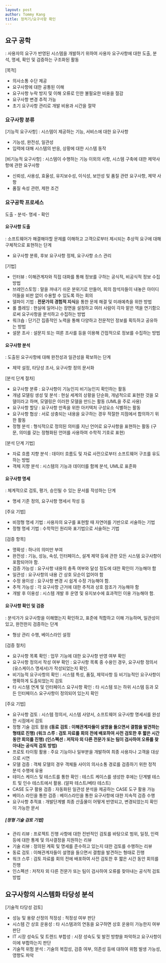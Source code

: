 ```yaml
---
layout: post
author: Tommy Kang
title: 정처기/요구사항 확인
---
```


## 요구 공학 
: 사용자의 요구가 반영된 시스템을 개발하기 위하여 사용자 요구사항에 대한 도출, 분석, 명세, 확인 및 검증하는 구조화된 활동

[목적]
- 의사소통 수단 제공
- 요구사항에 대한 공통된 이해
- 요구사항 누락 방지 및 이해 오류로 인한 불필요한 비용을 절감
- 요구사항 변경 추적 가능
- 초기 요구사항 관리로 개발 비용과 시간을 절약

### 요구사항 분류

[기능적 요구사항] 
: 시스템이 제공하는 기능, 서비스에 대한 요구사항
- 기능성, 완전성, 일관성
- 입력에 대해 시스템의 반응, 상황에 대한 시스템 동작

[비기능적 요구사항]
: 시스템이 수행하는 기능 이외의 사항, 시스템 구축에 대한 제약사항에 관한 요구사항
- 신뢰성, 사용성, 효율성, 유지보수성, 이식성, 보안성 및 품질 관련 요구사항, 제약 사항
- 품질 속성 관련, 제한 조건

### 요구공학 프로세스
도출 - 분석- 명세 - 확인

#### 요구사항 도출
: 소프트웨어가 해결해야할 문제를 이해하고 고객으로부터 제시되는 추상적 요구에 대해 구체적으로 표현하는 단계 
- 요구사항 분류, 후보 요구사항 정제, 요구사항 소스 관리

[기법]
- 인터뷰 : 이해관계자와 직접 대화를 통해 정보를 구하는 공식적, 비공식적 정보 수집 방법
- 브레인스토밍 : 말을 꺼내기 쉬운 분위기로 만들어, 회의 참석자들이 내놓은 아이디어들을 비판 없이 수용할 수 있도록 하는 회의
- 델파이 기법 : **전문가의 경험적 지식**을 통한 문제 해결 및 미래예측을 위한 방법
- 롤 플레잉 : 현실에 일어나는 장면을 설정하고 여러 사람이 각자 맡은 역을 연기함으로써 요구사항을 분석하고 수집하는 방법
- 워크숍 : 단기간 집중적인 노력을 통해 다양하고 전문적인 정보를 획득하고 공유하는 방법
- 설문 조사 : 설문지 또는 여론 조사를 등을 이용해 간접적으로 정보를 수집하는 방법

#### 요구사항 분석 
: 도출된 요구사항에 대해 완전성과 일관성을 확보하는 단계
- 제약 설정, 타당성 조사, 요구사항 정의 문서화

[분석 단계 절차]
- 요구사항 분류 : 요구사항이 기능인지 비기능인지 확인하는 활동
- 개념 모델링 생성 및 분석 : 현실 세계의 상황을 단순화, 개념적으로 표현한 것을 모델이라고 하며, 모델링은 이러한 모델을 만드는 활동 (UML을 주로 사용)
- 요구사항 할당 : 요구사항 만족을 위한 아키텍처 구성요소 식별하는 활동
- 요구사항 협상 : 서로 상충되는 내용을 요구하는 경우 적절한 지점에서 합의하기 위한 활동
- 정형 분석 : 형식적으로 정의된 의미를 지닌 언어로 요구사항을 표현하는 활동 (구문, 의미를 갖는 정형화된 언어를 사용하여 수학적 기호로 표현)

[분석 단계 기법]
- 자료 흐름 지향 분석 : 데이터 흐름도 및 자료 사전으로부터 소프트웨어 구조를 유도하는 방법 
- 객체 지향 분석 : 시스템의 기능과 데이터를 함께 분석, UML로 표준화

#### 요구사항 명세
: 체계적으로 검토, 평가, 승인될 수 있는 문서를 작성하는 단계
- 명세 기준 정의, 요구사항 명세서 작성 등

[주요 기법]
- 비정형 명세 기법 : 사용자의 요구를 표현할 때 자연어를 기반으로 서술하는 기법
- 정형 명세 기법 : 수학적인 원리와 표기법으로 서술하는 기법 

[검증 항목]
- 명확성 : 하나의 의미만 부여
- 완전성 : 기능, 성능, 속성, 인터페이스, 설계 제약 등에 관한 모든 시스템 요구사항이 포함되어야 함.
- 검증 가능성 : 요구사항 내용의 충족 여부와 달성 정도에 대한 확인이 가능해야 함
- 일관성 : 요구사항의 내용 간 상호 모순이 없어야 함
- 수정 용이성 : 요구사항 변경 시 쉽게 수정 가능해야 함.
- 추적 가능성 : 각 요구사항 근거에 대한 추적과 상호 참조가 가능해야 함
- 개발 후 이용성 : 시스템 개발 후 운영 및 유지보수에 효과적인 이용 가능해야 함.

#### 요구사항 확인 및 검증
: 분석가가 요구사항을 이해했는지 확인하고, 표준에 적합하고 이해 가능하며, 일관성이 있고, 완전한지 검증하는 단계
- 형상 관리 수행, 베이스라인 설정

[검증 절차]
- 요구사항 목록 확인 : 업무 기능에 대한 요구사항 반영 여부 확인 
- 요구사항 정의서 작성 여부 확인 : 요구사항 목록 중 수용인 경우, 요구사항 정의서(유스케이스 명세서)가 작성되었는지 확인.
- 비기능적 요구사항의 확인 : 시스템 특성, 품질, 제약사항 등 비기능적인 요구사항이 명확하게 도출되었는지 검토
- 타 시스템 연계 및 인터페이스 요구사항 확인 : 타 시스템 또는 하위 시스템 등과 모든 인터페이스 요구사항이 정의되어 있는지 확인

[주요 기법]
- 요구사항 검토 : 시스템 정의서, 시스템 사양서, 소프트웨어 요구사항 명세서를 완성한 시점에서 검토 
- 정형 기술 검토 활용
**(동료 검토 : 이해관계자들이 설명을 들으면서 결함을 발견하는 형태로 진행)**
**(워크 스루 : 검토 자료를 회의 전에 배포하여 사전 검토한 후 짧은 시간 동안 회의를 진행)**
**(인스펙션 : 저작자 외 다른 전문가 또는 팀이 검사하여 오류를 찾아내는 공식적 검토 방법)**
- 프로토 타이핑 활용 : 주요 기능이나 일부분을 개발하여 최종 사용자나 고객을 대상으로 시연
- 모델 검증 : 객체 모델의 경우 객체들 사이의 의사소통 경로를 검증하기 위한 정적 분석 수행에 유용
- 테이스 케이스 및 테스트를 통한 확인 : 테스트 케이스를 생성한 후에는 단계별 테스트 및 인수 테스트에서 활용. (알파 테스트/베타 테스트)
- CASE 도구 활용 검증 : 자동화된 일관성 분석을 제공하는 CASE 도구 활용 가능
- 베이스 라인을 통한 검증 : 베이스라인을 통한 요구사항에 대한 지속적 검증 수행
- 요구사항 추적표 : 개발단계별 최종 산출물이 어떻게 반영되고, 변경되었는지 확인이 가능한 문서

##### [정형 기술 검토 기법]
- 관리 리뷰 : 프로젝트 진행 사항에 대한 전반적인 검토를 바탕으로 범위, 일정, 인력 등에 대한 통제 및 의사결정을 지원하는 리뷰
- 기술 리뷰 : 정의된 계획 및 명세를 준수하고 있는지 대한 검토를 수행하는 리뷰
- 동료 검토 : 이해관계자들이 설명을 들으면서 결함을 발견하는 형태로 진행
- 워크 스루 : 검토 자료를 회의 전에 배포하여 사전 검토한 후 짧은 시간 동안 회의를 진행
- 인스펙션 : 저작자 외 다른 전문가 또는 팀이 검사하여 오류를 찾아내는 공식적 검토 방법


## 요구사항의 시스템화 타당성 분석

[기술적 타당성 검토]
- 성능 및 용량 산정의 적정성 : 적정성 여부 판단
- 시스템 간 상호 운용성 : 타 시스템과의 연동을 요구하면 상호 운용이 가능한지 여부 판단
- IT 시장 성숙도 및 트렌드 부합성 : 시장 성숙도 및 발전 방향을 파악하고 요구사항이 이에 부합하는지 판단
- 기술적 위험 분석 : 기술의 복잡성, 검증 여부, 의존성 등에 대하여 위험 발생 가능성, 영향도 파악


